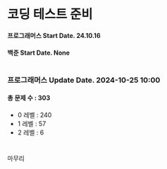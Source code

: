 # 코딩 테스트 준비

#### 프로그래머스 Start Date. 24.10.16
#### 백준 Start Date. None

# 
### 프로그래머스 Update Date. 2024-10-25 10:00
#### 총 문제 수 : 303
- 0 레벨 : 240
- 1 레벨 : 57
- 2 레벨 : 6

# 
마무리

# 

